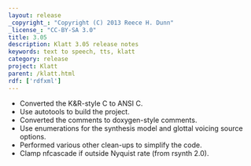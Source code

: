 ```yaml
---
layout: release
_copyright_: "Copyright (C) 2013 Reece H. Dunn"
_license_: "CC-BY-SA 3.0"
title: 3.05
description: Klatt 3.05 release notes
keywords: text to speech, tts, klatt
category: release
project: Klatt
parent: /klatt.html
rdf: ['rdfxml']
---
```


*  Converted the K&amp;R-style C to ANSI C.
*  Use autotools to build the project.
*  Converted the comments to doxygen-style comments.
*  Use enumerations for the synthesis model and glottal voicing source options.
*  Performed various other clean-ups to simplify the code.
*  Clamp nfcascade if outside Nyquist rate (from rsynth 2.0).
